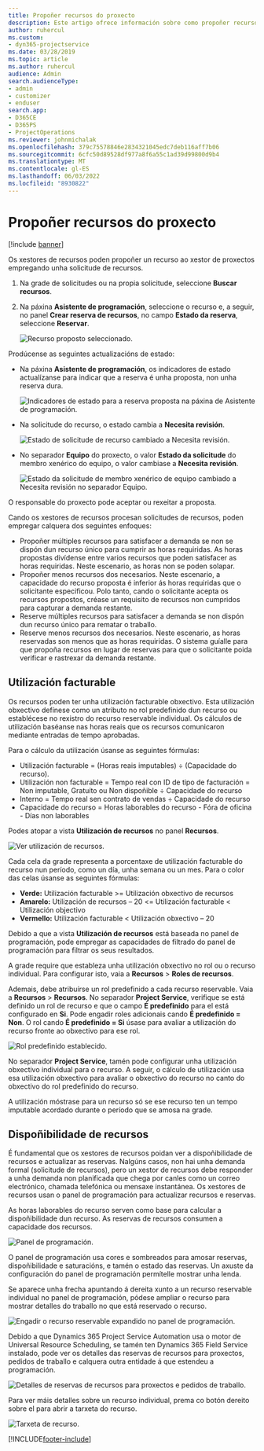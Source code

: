 ```yaml
---
title: Propoñer recursos do proxecto
description: Este artigo ofrece información sobre como propoñer recursos do proxecto.
author: ruhercul
ms.custom:
- dyn365-projectservice
ms.date: 03/28/2019
ms.topic: article
ms.author: ruhercul
audience: Admin
search.audienceType:
- admin
- customizer
- enduser
search.app:
- D365CE
- D365PS
- ProjectOperations
ms.reviewer: johnmichalak
ms.openlocfilehash: 379c75578846e2834321045edc7deb116aff7b06
ms.sourcegitcommit: 6cfc50d89528df977a8f6a55c1ad39d99800d9b4
ms.translationtype: MT
ms.contentlocale: gl-ES
ms.lasthandoff: 06/03/2022
ms.locfileid: "8930822"
---
```

# <a name="propose-project-resources"></a>Propoñer recursos do proxecto

[!include [banner](../includes/psa-now-project-operations.md)]

Os xestores de recursos poden propoñer un recurso ao xestor de proxectos empregando unha solicitude de recursos.

1. Na grade de solicitudes ou na propia solicitude, seleccione **Buscar recursos**.
2. Na páxina **Asistente de programación**, seleccione o recurso e, a seguir, no panel **Crear reserva de recursos**, no campo **Estado da reserva**, seleccione **Reservar**.

    ![Recurso proposto seleccionado.](media/Resource-Management-image62.png)

Prodúcense as seguintes actualizacións de estado:

- Na páxina **Asistente de programación**, os indicadores de estado actualízanse para indicar que a reserva é unha proposta, non unha reserva dura.

    ![Indicadores de estado para a reserva proposta na páxina de Asistente de programación.](media/Resource-Management-image63.png)

- Na solicitude do recurso, o estado cambia a **Necesita revisión**.

    ![Estado de solicitude de recurso cambiado a Necesita revisión.](media/Resource-Management-image64.png)

- No separador **Equipo** do proxecto, o valor **Estado da solicitude** do membro xenérico do equipo, o valor cambiase a **Necesita revisión**.

    ![Estado da solicitude de membro xenérico de equipo cambiado a Necesita revisión no separador Equipo.](media/Resource-Management-image48.png)

O responsable do proxecto pode aceptar ou rexeitar a proposta.

Cando os xestores de recursos procesan solicitudes de recursos, poden empregar calquera dos seguintes enfoques:

- Propoñer múltiples recursos para satisfacer a demanda se non se dispón dun recurso único para cumprir as horas requiridas. As horas propostas divídense entre varios recursos que poden satisfacer as horas requiridas. Neste escenario, as horas non se poden solapar.
- Propoñer menos recursos dos necesarios. Neste escenario, a capacidade do recurso proposta é inferior ás horas requiridas que o solicitante especificou. Polo tanto, cando o solicitante acepta os recursos propostos, créase un requisito de recursos non cumpridos para capturar a demanda restante.
- Reserve múltiples recursos para satisfacer a demanda se non dispón dun recurso único para rematar o traballo.
- Reserve menos recursos dos necesarios. Neste escenario, as horas reservadas son menos que as horas requiridas. O sistema guíalle para que propoña recursos en lugar de reservas para que o solicitante poida verificar e rastrexar da demanda restante.

## <a name="billable-utilization"></a>Utilización facturable

Os recursos poden ter unha utilización facturable obxectivo. Esta utilización obxectivo defínese como un atributo no rol predefinido dun recurso ou establécese no rexistro do recurso reservable individual. Os cálculos de utilización baséanse nas horas reais que os recursos comunicaron mediante entradas de tempo aprobadas.

Para o cálculo da utilización úsanse as seguintes fórmulas:

- Utilización facturable = (Horas reais imputables) ÷ (Capacidade do recurso).
- Utilización non facturable = Tempo real con ID de tipo de facturación = Non imputable, Gratuíto ou Non dispoñible ÷ Capacidade do recurso
- Interno = Tempo real sen contrato de vendas ÷ Capacidade do recurso
- Capacidade do recurso = Horas laborables do recurso - Fóra de oficina - Días non laborables

Podes atopar a vista **Utilización de recursos** no panel **Recursos**.

![Ver utilización de recursos.](media/Resource-Management-image65.png)

Cada cela da grade representa a porcentaxe de utilización facturable do recurso nun período, como un día, unha semana ou un mes. Para o color das celas úsanse as seguintes fórmulas:

- **Verde:** Utilización facturable \>= Utilización obxectivo de recursos
- **Amarelo:** Utilización de recursos – 20 \<= Utilización facturable \< Utilización objectivo
- **Vermello:** Utilización facturable \< Utilización obxectivo – 20

Debido a que a vista **Utilización de recursos** está baseada no panel de programación, pode empregar as capacidades de filtrado do panel de programación para filtrar os seus resultados.

A grade require que estableza unha utilización obxectivo no rol ou o recurso individual. Para configurar isto, vaia a **Recursos** \> **Roles de recursos**.

Ademais, debe atribuírse un rol predefinido a cada recurso reservable. Vaia a **Recursos** \> **Recursos**. No separador **Project Service**, verifique se está definido un rol de recurso e que o campo **É predefinido** para el está configurado en **Si**. Pode engadir roles adicionais cando **É predefinido = Non**. O rol cando **É predefinido = Si** úsase para avaliar a utilización do recurso fronte ao obxectivo para ese rol.

![Rol predefinido establecido.](media/Resource-Management-image67.png)

No separador **Project Service**, tamén pode configurar unha utilización obxectivo individual para o recurso. A seguir, o cálculo de utilización usa esa utilización obxectivo para avaliar o obxectivo do recurso no canto do obxectivo do rol predefinido do recurso.

A utilización móstrase para un recurso só se ese recurso ten un tempo imputable acordado durante o período que se amosa na grade.

## <a name="resource-availability"></a>Dispoñibilidade de recursos

É fundamental que os xestores de recursos poidan ver a dispoñibilidade de recursos e actualizar as reservas. Nalgúns casos, non hai unha demanda formal (solicitude de recursos), pero un xestor de recursos debe responder a unha demanda non planificada que chega por canles como un correo electrónico, chamada telefónica ou mensaxe instantánea. Os xestores de recursos usan o panel de programación para actualizar recursos e reservas.

As horas laborables do recurso serven como base para calcular a dispoñibilidade dun recurso. As reservas de recursos consumen a capacidade dos recursos.

![Panel de programación.](media/Resource-Management-image68.png)

O panel de programación usa cores e sombreados para amosar reservas, dispoñibilidade e saturacións, e tamén o estado das reservas. Un axuste da configuración do panel de programación permítelle mostrar unha lenda.

Se aparece unha frecha apuntando á dereita xunto a un recurso reservable individual no panel de programación, pódese ampliar o recurso para mostrar detalles do traballo no que está reservado o recurso.

![Engadir o recurso reservable expandido no panel de programación.](media/Resource-Management-image69.png)

Debido a que Dynamics 365 Project Service Automation usa o motor de Universal Resource Scheduling, se tamén ten Dynamics 365 Field Service instalado, pode ver os detalles das reservas de recursos para proxectos, pedidos de traballo e calquera outra entidade á que estendeu a programación.

![Detalles de reservas de recursos para proxectos e pedidos de traballo.](media/Resource-Management-image70.png)

Para ver máis detalles sobre un recurso individual, prema co botón dereito sobre el para abrir a tarxeta do recurso.

![Tarxeta de recurso.](media/Resource-Management-image71.png)


[!INCLUDE[footer-include](../includes/footer-banner.md)]
